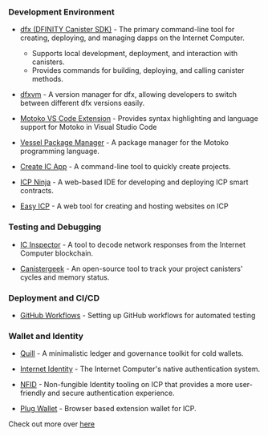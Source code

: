 ### Development Environment

- [dfx (DFINITY Canister SDK)](https://internetcomputer.org/docs/building-apps/developer-tools/dfx/) - The primary command-line tool for creating, deploying, and managing dapps on the Internet Computer.
   - Supports local development, deployment, and interaction with canisters.
   - Provides commands for building, deploying, and calling canister methods. 

- [dfxvm](https://internetcomputer.org/docs/building-apps/developer-tools/dfxvm/dfxvm-default) - A version manager for dfx, allowing developers to switch between different dfx versions easily. 

- [Motoko VS Code Extension](https://marketplace.visualstudio.com/items?itemName=dfinity-foundation.vscode-motoko) - Provides syntax highlighting and language support for Motoko in Visual Studio Code

- [Vessel Package Manager](https://github.com/dfinity/vessel) - A package manager for the Motoko programming language.

- [Create IC App](https://github.com/peterpeterparker/create-ic) -  A command-line tool to quickly create projects. 

- [ICP Ninja](https://internetcomputer.org/docs/building-apps/developer-tools/icp-ninja) - A web-based IDE for developing and deploying ICP smart contracts.

- [Easy ICP](https://easyicp.site/) - A web tool for creating and hosting websites on ICP 

### Testing and Debugging

- [IC Inspector](https://chromewebstore.google.com/detail/ic-inspector/meaadkenfkhjakkkdapaallimhbdofck) - A tool to decode network responses from the Internet Computer blockchain.

- [Canistergeek](https://cusyh-iyaaa-aaaah-qcpba-cai.raw.ic0.app/) - An open-source tool to track your project canisters' cycles and memory status.

### Deployment and CI/CD

- [GitHub Workflows](https://internetcomputer.org/docs/tutorials/developer-liftoff/level-2/2.5-unit-testing#integration-testing) - Setting up GitHub workflows for automated testing

### Wallet and Identity

- [Quill](https://github.com/dfinity/quill) - A minimalistic ledger and governance toolkit for cold wallets.

- [Internet Identity](https://github.com/dfinity/internet-identity) - The Internet Computer's native authentication system.

- [NFID](https://nfid.one/) - Non-fungible Identity tooling on ICP that provides a more user-friendly and secure authentication experience. 

- [Plug Wallet](https://github.com/Psychedelic/plug) - Browser based extension wallet for ICP. 

Check out more over [here](https://internetcomputer.org/tooling)